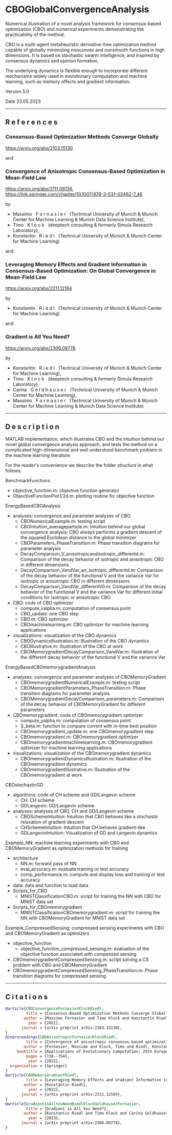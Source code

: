 # CBOGlobalConvergenceAnalysis
Numerical illustration of a novel analysis framework for consensus-based optimization (CBO) and numerical experiments demonstrating the practicability of the method.

CBO is a multi-agent metaheuristic derivative-free optimization method capable of globally minimizing nonconvex and nonsmooth functions in high dimensions. It is based on stochastic swarm intelligence, and inspired by consensus dynamics and opinion formation.

The underlying dynamics is flexible enough to incorporate different mechanisms widely used in evolutionary computation and machine learning, such as memory effects and gradient information.

Version 5.0

Date 23.05.2023

------

## R e f e r e n c e s

### Consensus-Based Optimization Methods Converge Globally

https://arxiv.org/abs/2103.15130

and

### Convergence of Anisotropic Consensus-Based Optimization in Mean-Field Law

https://arxiv.org/abs/2111.08136, https://link.springer.com/chapter/10.1007/978-3-031-02462-7_46

by

- Massimo &nbsp; F o r n a s i e r &nbsp; (Technical University of Munich & Munich Center for Machine Learning & Munich Data Science Institute), 
- Timo &nbsp; K l o c k &nbsp; (deeptech consulting & formerly Simula Research Laboratory),
- Konstantin &nbsp; R i e d l &nbsp; (Technical University of Munich & Munich Center for Machine Learning)

and

### Leveraging Memory Effects and Gradient Information in Consensus-Based Optimization: On Global Convergence in Mean-Field Law

https://arxiv.org/abs/2211.12184

by

- Konstantin &nbsp; R i e d l &nbsp; (Technical University of Munich & Munich Center for Machine Learning)

and

### Gradient is All You Need?

https://arxiv.org/abs/2306.09778

by

- Konstantin &nbsp; R i e d l &nbsp; (Technical University of Munich & Munich Center for Machine Learning),
- Timo &nbsp; K l o c k &nbsp; (deeptech consulting & formerly Simula Research Laboratory),
- Carina &nbsp; G e l d h a u s e r &nbsp; (Technical University of Munich & Munich Center for Machine Learning),
- Massimo &nbsp; F o r n a s i e r &nbsp; (Technical University of Munich & Munich Center for Machine Learning & Munich Data Science Institute)


------

## D e s c r i p t i o n

MATLAB implementation, which illustrates CBO and the intuition behind our novel global convergence analysis approach, and tests the method on a complicated high-dimensional and well understood benchmark problem in the machine learning literature.

For the reader's convenience we describe the folder structure in what follows:

BenchmarkFunctions
* objective_function.m: objective function generator
* ObjectiveFunctionPlot1/2d.m: plotting routine for objective function

EnergyBasedCBOAnalysis
* analyses: convergence and parameter analyses of CBO
    * CBONumericalExample.m: testing script
    * CBOIntuition_averageparticle.m: Intuition behind our global convergence analysis: CBO always performs a gradient descent of the squared Euclidean distance to the global minimizer
    * CBOParameters_PhaseTransition.m: Phase transition diagrams for parameter analysis
    * DecayComparison_V_anisotropicandisotropic_differentd.m: Comparison of the decay behavior of isotropic and anisotropic CBO in different dimensions
    * DecayComparison_VandVar_an_isotropic_differentd.m: Comparison of the decay behavior of the functional V and the variance Var for isotropic or anisotropic CBO  in different dimensions
    * DecayComparison_VandVar_differentV0.m: Comparison of the decay behavior of the functional V and the variance Var for different initial conditions for isotropic or anisotropic CBO
* CBO: code of CBO optimizer
    * compute_valpha.m: computation of consensus point
    * CBO_update: one CBO step
    * CBO.m: CBO optimizer
    * CBOmachinelearning.m: CBO optimizer for machine learning applications
* visualizations: visualization of the CBO dynamics
    * CBODynamicsIllustration.m: Illustration of the CBO dynamics
    * CBOIllustrative.m: Illustration of the CBO at work
    * CBOMemorygradientDecayComparison_VandVar.m: Illustration of the different decay behavior of the functional V and the variance Var

EnergyBasedCBOmemorygradientAnalysis
* analyses: convergence and parameter analyses of CBOMemoryGradient
    * CBOmemorygradientNumericalExample.m: testing script
    * CBOMemorygradientParameters_PhaseTransition.m: Phase transition diagrams for parameter analysis
    * CBOMemorygradientDecayComparison_parameters.m: Comparison of the decay behavior of CBOMemoryGradient for different parameters
* CBOmemorygradient: code of CBOmemorygradient optimizer
    * compute_yalpha.m: computation of consensus point
    * S_beta.m: function to compare current with in-time best position
    * CBOmemorygradient_update.m: one CBOmemorygradient step
    * CBOmemorygradient.m: CBOmemorygradient optimizer
    * CBOmemorygradientmachinelearning.m: CBOmemorygradient optimizer for machine learning applications
* visualizations: visualization of the CBOmemorygradient dynamics
    * CBOmemorygradientDynamicsIllustration.m: Illustration of the CBOmemorygradient dynamics
    * CBOmemorygradientIllustrative.m: Illustration of the CBOmemorygradient at work

CBOstochasticGD
* algorithms: code of CH scheme and GD/Langevin scheme
    * CH: CH scheme
    * GDLangevin: GD/Langevin scheme
* analyses: analyses of CBO, CH and GD/Langevin scheme
    * CBOSchemeIntuition: Intuition that CBO behaves like a stochastic relaxation of gradient descent
    * CHSchemeIntuition: Intuition that CH behaves gradient-like
    * GDLangevinIntuition: Visualization of GD and Langevin dynamics

Example_NN: machine learning experiments with CBO and CBOMemoryGradient as optimization methods for training
* architecture
    * NN.m: forward pass of NN
    * eval_accuracy.m: evaluate training or test accuracy
    * comp_performance.m: compute and display loss and training or test accuracy
* data: data and function to load data
* Scripts_for_CBO
    * MNISTClassificationCBO.m: script for training the NN with CBO for MNIST data set
* Scripts_for_CBOmemorygradient
    * MNISTClassificationCBOmemorygradient.m: script for training the NN with CBOMemoryGradient for MNIST data set

Example_CompressedSensing: compressed sensing experiments with CBO and CBOMemoryGradient as optimizers
* objective_function
    * objective_function_compressed_sensing.m: evaluation of the objective function associated with compessed sensing
* CBOmemorygradientCompressedSensing.m: script solving a CS problem with CBO and CBOMemoryGradient
* CBOmemorygradientCompressedSensing_PhaseTransition.m: Phase transition diagrams for compressed sensing

------

## C i t a t i o n s

```bibtex
@article{CBOConvergenceFornasierKlockRiedl,
         title = {Consensus-Based Optimization Methods Converge Globally},
        author = {Massimo Fornasier and Timo Klock and Konstantin Riedl},
          year = {2021},
       journal = {arXiv preprint arXiv:2103.15130},
}
@inproceedings{CBOAnisotropicFornasierKlockRiedl,
         title = {Convergence of anisotropic consensus-based optimization in mean-field law},
        author = {Fornasier, Massimo and Klock, Timo and Riedl, Konstantin},
     booktitle = {Applications of Evolutionary Computation: 25th European Conference, EvoApplications 2022, Held as Part of EvoStar 2022, Madrid, Spain, April 20--22, 2022, Proceedings},
         pages = {738--754},
          year = {2022},
  organization = {Springer}
}
@article{CBOMemoryGradientRiedl,
         title = {Leveraging Memory Effects and Gradient Information in Consensus-Based Optimization: On Global Convergence in Mean-Field Law},
        author = {Konstantin Riedl},
          year = {2022},
       journal = {arXiv preprint arXiv:2211.12184},
}
@article{GradientIsAllYouNeedRiedlKlockGeldhauserFornasier,
         title = {Gradient is All You Need?},
        author = {Konstantin Riedl and Timo Klock and Carina Geldhauser and Massimo Fornasier},
          year = {2023},
       journal = {arXiv preprint arXiv:2306.09778},
}
```
